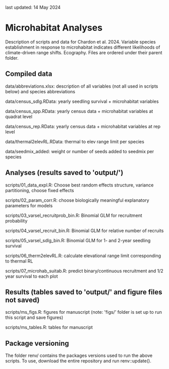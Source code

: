 last updated: 14 May 2024

# Microhabitat Analyses

Description of scripts and data for Chardon et al. 2024. Variable species establishment in response to microhabitat indicates different likelihoods of climate-driven range shifts. Ecography. Files are ordered under their parent folder.


## Compiled data

data/abbreviations.xlsx: description of all variables (not all used in scripts below) and species abbreviations

data/census_sdlg.RData: yearly seedling survival + microhabitat variables

data/census_spp.RData: yearly census data + microhabitat variables at quadrat level

data/census_rep.RData: yearly census data + microhabitat variables at rep level

data/thermal2elevRL.RData: thermal to elev range limit per species

data/seedmix_added: weight or number of seeds added to seedmix per species


## Analyses (results saved to 'output/')

scripts/01_data_expl.R: Choose best random effects structure, variance partitioning, choose fixed effects

scripts/02_param_corr.R: choose biologically meaningful explanatory parameters for models

scripts/03_varsel_recruitprob_bin.R: Binomial GLM for recruitment probability

scripts/04_varsel_recruit_bin.R: Binomial GLM for relative number of recruits

scripts/05_varsel_sdlg_bin.R: Binomial GLM for 1- and 2-year seedling survival

scripts/06_therm2elevRL.R: calculate elevational range limit corresponding to thermal RL

scripts/07_microhab_suitab.R: predict binary/continuous recruitment and 1/2 year survival to each plot


## Results (tables saved to 'output/' and figure files not saved)

scripts/ms_figs.R: figures for manuscript (note: 'figs/' folder is set up to run this script and save figures)

scripts/ms_tables.R: tables for manuscript


## Package versioning

The folder renv/ contains the packages versions used to run the above scripts. To use, download the entire repository and run renv::update().
